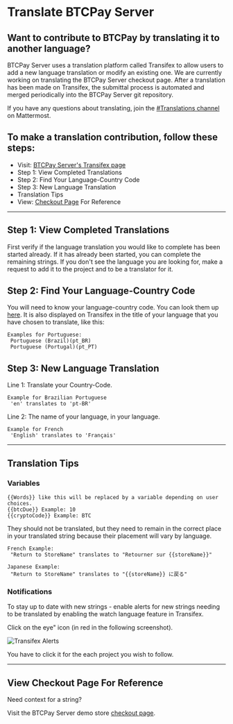 # Translate BTCPay Server

## Want to contribute to BTCPay by translating it to another language?

BTCPay Server uses a translation platform called Transifex to allow users to add a new language translation or modify an existing one. We are currently working on translating the BTCPay Server checkout page. After a translation has been made on Transifex, the submittal process is automated and merged periodically into the BTCPay Server git repository.

If you have any questions about translating, join the [#Translations channel](https://chat.btcpayserver.org/btcpayserver/channels/translations) on Mattermost.

 ## To make a translation contribution, follow these steps:

  * Visit: [BTCPay Server's Transifex page](https://www.transifex.com/btcpayserver/btcpayserver/)
  * Step 1: View Completed Translations
  * Step 2: Find Your Language-Country Code
  * Step 3: New Language Translation
  * Translation Tips
  * View:  [Checkout Page](https://store.btcpayserver.org/) For Reference

----

## Step 1: View Completed Translations

First verify if the language translation you would like to complete has been started already. If it has already been started, you can complete the remaining strings. If you don't see the language you are looking for, make a request to add it to the project and to be a translator for it.

## Step 2: Find Your Language-Country Code

You will need to know your language-country code. You can look them up [here](https://wiki.openstreetmap.org/wiki/Nominatim/Country_Codes). It is also displayed on Transifex in the title of your language that you have chosen to translate, like this:

    Examples for Portuguese:
     Portuguese (Brazil)(pt_BR)
     Portuguese (Portugal)(pt_PT)

## Step 3: New Language Translation

Line 1: Translate your Country-Code.

    Example for Brazilian Portuguese
     'en' translates to 'pt-BR'

Line 2: The name of your language, in your language.

    Example for French
     'English' translates to 'Français'

----

## Translation Tips

### **Variables**
    {{Words}} like this will be replaced by a variable depending on user choices.
    {{btcDue}} Example: 10
    {{cryptoCode}} Example: BTC

They should not be translated, but they need to remain in the correct place in your translated string because their placement will vary by language.

    French Example:
     "Return to StoreName" translates to "Retourner sur {{storeName}}"

    Japanese Example:
     "Return to StoreName" translates to "{{storeName}} に戻る"

### **Notifications**
To stay up to date with new strings - enable alerts for new strings needing to be translated by enabling the watch language feature in Transifex.

Click on the eye" icon (in red in the following screenshot).

![Transifex Alerts](./img/transifex-alert.png)

You have to click it for the each project you wish to follow.

----

## View Checkout Page For Reference

Need context for a string?

Visit the BTCPay Server demo store [checkout page](https://store.btcpayserver.org/).
